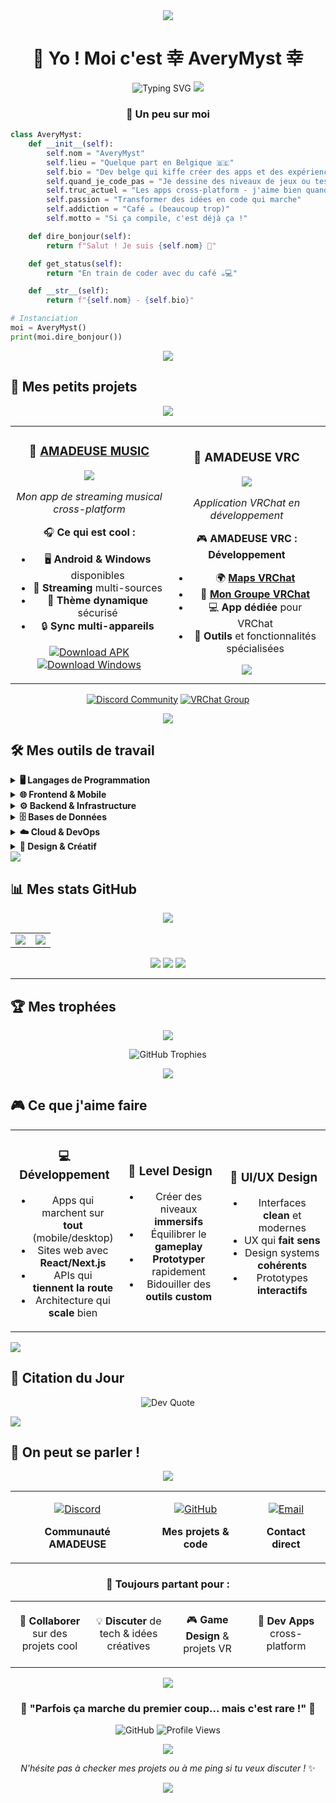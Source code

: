 <div align="center">

<img src="https://capsule-render.vercel.app/api?type=waving&color=6366F1&height=120&section=header&text=AveryMyst&fontSize=50&fontColor=ffffff&animation=twinkling"/>

# 💫 Yo ! Moi c'est 幸 AveryMyst 幸

<img src="https://readme-typing-svg.herokuapp.com?font=Fira+Code&size=22&duration=3000&pause=1000&color=6366F1&center=true&vCenter=true&width=600&lines=Dev+passionné+depuis+la+Belgique;J'adore+créer+des+trucs+cool;Café+%2B+Code+%3D+❤️;Toujours+en+train+de+bidouiller" alt="Typing SVG" />

<img src="https://user-images.githubusercontent.com/73097560/115834477-dbab4500-a447-11eb-908a-139a6edaec5c.gif">

### 🚀 **Un peu sur moi**

</div>

```python
class AveryMyst:
    def __init__(self):
        self.nom = "AveryMyst"
        self.lieu = "Quelque part en Belgique 🇧🇪"
        self.bio = "Dev belge qui kiffe créer des apps et des expériences digitales"
        self.quand_je_code_pas = "Je dessine des niveaux de jeux ou teste de nouvelles technos"
        self.truc_actuel = "Les apps cross-platform - j'aime bien quand ça marche partout !"
        self.passion = "Transformer des idées en code qui marche"
        self.addiction = "Café ☕ (beaucoup trop)"
        self.motto = "Si ça compile, c'est déjà ça !"

    def dire_bonjour(self):
        return f"Salut ! Je suis {self.nom} 👋"

    def get_status(self):
        return "En train de coder avec du café ☕💻"

    def __str__(self):
        return f"{self.nom} - {self.bio}"

# Instanciation
moi = AveryMyst()
print(moi.dire_bonjour())
```

<div align="center">

<img src="https://user-images.githubusercontent.com/73097560/115834477-dbab4500-a447-11eb-908a-139a6edaec5c.gif">

</div>

## 🎯 **Mes petits projets**

<div align="center">

<img src="https://user-images.githubusercontent.com/73097560/115834477-dbab4500-a447-11eb-908a-139a6edaec5c.gif">

<table>
<tr>


</td>
<td width="33%" align="center">

### 🎵 [AMADEUSE MUSIC](https://github.com/AveryMist/AMADEUSE-MUSIC)
<img src="https://img.shields.io/badge/Status-✅_SORTIE-success?style=for-the-badge" />

*Mon app de streaming musical cross-platform*

🎧 **Ce qui est cool :**
- 🖥️ **Android & Windows** disponibles
- 🎵 **Streaming** multi-sources
- 🎨 **Thème dynamique** sécurisé
- 🔒 **Sync multi-appareils**

[![Download APK](https://img.shields.io/badge/📱_Télécharger_APK-4CAF50?style=for-the-badge&logo=android&logoColor=white)](https://github.com/AveryMist/AMADEUSE-MUSIC/releases)
[![Download Windows](https://img.shields.io/badge/💻_Télécharger_Windows-0078D4?style=for-the-badge&logo=windows&logoColor=white)](https://github.com/AveryMist/AMADEUSE-MUSIC/releases)

</td>
<td width="33%" align="center">

### 🥽 AMADEUSE VRC
<img src="https://img.shields.io/badge/Status-🚧_En_Dev-orange?style=for-the-badge" />

*Application VRChat en développement*

🎮 **AMADEUSE VRC : Développement**
- 🌍 **[Maps VRChat](https://vrchat.com/home/world/wrld_8529b861-af0c-4089-879e-22ba1053e628/info)**
- 👥 **[Mon Groupe VRChat](https://vrchat.com/home/group/grp_c927564c-f0ab-4205-8134-66256548c634)**
- 💻 **App dédiée** pour VRChat
- 🔧 **Outils** et fonctionnalités spécialisées

<img src="https://img.shields.io/badge/Progress-40%25-orange?style=for-the-badge" />

</td>
</tr>
</table>

[![Discord Community](https://img.shields.io/badge/💬_Rejoins_la_Communauté-5865F2?style=for-the-badge&logo=discord&logoColor=white)](https://discord.gg/GEZCQwczMY)
[![VRChat Group](https://img.shields.io/badge/🥽_Groupe_VRChat-1C1C1C?style=for-the-badge&logo=vrchat&logoColor=white)](https://vrchat.com/home/group/grp_c927564c-f0ab-4205-8134-66256548c634)

<img src="https://user-images.githubusercontent.com/73097560/115834477-dbab4500-a447-11eb-908a-139a6edaec5c.gif">

</div>

## 🛠️ **Mes outils de travail**

<details>
<summary><b>🖥️ Langages de Programmation</b></summary>
<br>

![C](https://img.shields.io/badge/C-00599C?style=for-the-badge&logo=c&logoColor=white)
![C++](https://img.shields.io/badge/C++-00599C?style=for-the-badge&logo=c%2B%2B&logoColor=white)
![C#](https://img.shields.io/badge/C%23-239120?style=for-the-badge&logo=csharp&logoColor=white)
![Java](https://img.shields.io/badge/Java-ED8B00?style=for-the-badge&logo=openjdk&logoColor=white)
![Python](https://img.shields.io/badge/Python-3670A0?style=for-the-badge&logo=python&logoColor=ffdd54)
![JavaScript](https://img.shields.io/badge/JavaScript-323330?style=for-the-badge&logo=javascript&logoColor=F7DF1E)
![TypeScript](https://img.shields.io/badge/TypeScript-007ACC?style=for-the-badge&logo=typescript&logoColor=white)
![Dart](https://img.shields.io/badge/Dart-0175C2?style=for-the-badge&logo=dart&logoColor=white)
![Lua](https://img.shields.io/badge/Lua-2C2D72?style=for-the-badge&logo=lua&logoColor=white)
![PHP](https://img.shields.io/badge/PHP-777BB4?style=for-the-badge&logo=php&logoColor=white)

</details>

<details>
<summary><b>🌐 Frontend & Mobile</b></summary>
<br>

![HTML5](https://img.shields.io/badge/HTML5-E34F26?style=for-the-badge&logo=html5&logoColor=white)
![CSS3](https://img.shields.io/badge/CSS3-1572B6?style=for-the-badge&logo=css3&logoColor=white)
![Flutter](https://img.shields.io/badge/Flutter-02569B?style=for-the-badge&logo=Flutter&logoColor=white)
![Next.js](https://img.shields.io/badge/Next.js-000000?style=for-the-badge&logo=next.js&logoColor=white)
![Bootstrap](https://img.shields.io/badge/Bootstrap-8511FA?style=for-the-badge&logo=bootstrap&logoColor=white)
![WebGL](https://img.shields.io/badge/WebGL-990000?style=for-the-badge&logo=webgl&logoColor=white)

</details>

<details>
<summary><b>⚙️ Backend & Infrastructure</b></summary>
<br>

![Node.js](https://img.shields.io/badge/Node.js-6DA55F?style=for-the-badge&logo=node.js&logoColor=white)
![Express.js](https://img.shields.io/badge/Express.js-404d59?style=for-the-badge&logo=express&logoColor=white)
![NestJS](https://img.shields.io/badge/NestJS-E0234E?style=for-the-badge&logo=nestjs&logoColor=white)
![.NET](https://img.shields.io/badge/.NET-5C2D91?style=for-the-badge&logo=.net&logoColor=white)
![Docker](https://img.shields.io/badge/Docker-0db7ed?style=for-the-badge&logo=docker&logoColor=white)
![Nginx](https://img.shields.io/badge/Nginx-009639?style=for-the-badge&logo=nginx&logoColor=white)

</details>

<details>
<summary><b>🗄️ Bases de Données</b></summary>
<br>

![MySQL](https://img.shields.io/badge/MySQL-4479A1?style=for-the-badge&logo=mysql&logoColor=white)
![MongoDB](https://img.shields.io/badge/MongoDB-4ea94b?style=for-the-badge&logo=mongodb&logoColor=white)
![SQLite](https://img.shields.io/badge/SQLite-07405e?style=for-the-badge&logo=sqlite&logoColor=white)
![MariaDB](https://img.shields.io/badge/MariaDB-003545?style=for-the-badge&logo=mariadb&logoColor=white)

</details>

<details>
<summary><b>☁️ Cloud & DevOps</b></summary>
<br>

![AWS](https://img.shields.io/badge/AWS-FF9900?style=for-the-badge&logo=amazon-aws&logoColor=white)
![Google Cloud](https://img.shields.io/badge/Google_Cloud-4285F4?style=for-the-badge&logo=google-cloud&logoColor=white)
![Git](https://img.shields.io/badge/Git-F05033?style=for-the-badge&logo=git&logoColor=white)
![GitHub](https://img.shields.io/badge/GitHub-121011?style=for-the-badge&logo=github&logoColor=white)
![GitLab](https://img.shields.io/badge/GitLab-181717?style=for-the-badge&logo=gitlab&logoColor=white)

</details>

<details>
<summary><b>🎨 Design & Créatif</b></summary>
<br>

![Adobe Photoshop](https://img.shields.io/badge/Photoshop-31A8FF?style=for-the-badge&logo=adobe%20photoshop&logoColor=white)
![Adobe Premiere Pro](https://img.shields.io/badge/Premiere_Pro-9999FF?style=for-the-badge&logo=Adobe%20Premiere%20Pro&logoColor=white)
![Blender](https://img.shields.io/badge/Blender-F5792A?style=for-the-badge&logo=blender&logoColor=white)
![Figma](https://img.shields.io/badge/Figma-F24E1E?style=for-the-badge&logo=figma&logoColor=white)
![Clip Studio Paint](https://img.shields.io/badge/Clip_Studio_Paint-CFD3D3?style=for-the-badge&logo=ClipStudioPaint&logoColor=white)

</details>

<img src="https://user-images.githubusercontent.com/73097560/115834477-dbab4500-a447-11eb-908a-139a6edaec5c.gif">

## 📊 **Mes stats GitHub**

<div align="center">

<img src="https://user-images.githubusercontent.com/73097560/115834477-dbab4500-a447-11eb-908a-139a6edaec5c.gif">

<table>
<tr>
<td width="50%">

<img src="https://github-readme-stats.vercel.app/api?username=AveryMist&show_icons=true&theme=tokyonight&hide_border=true&count_private=true&bg_color=0D1117&title_color=6366F1&icon_color=6366F1&text_color=C9D1D9" />

</td>
<td width="50%">

<img src="https://nirzak-streak-stats.vercel.app/?user=AveryMist&theme=tokyonight&hide_border=true&background=0D1117&stroke=6366F1&ring=6366F1&fire=FF6B6B&currStreakLabel=6366F1" />

</td>
</tr>
</table>

<img src="https://github-readme-stats.vercel.app/api/top-langs/?username=AveryMist&theme=tokyonight&hide_border=true&layout=compact&langs_count=8&bg_color=0D1117&title_color=6366F1&text_color=C9D1D9" />

<img src="https://github-readme-activity-graph.vercel.app/graph?username=AveryMist&theme=tokyo-night&bg_color=0D1117&color=6366F1&line=6366F1&point=FF6B6B&area=true&hide_border=true" />

<img src="https://user-images.githubusercontent.com/73097560/115834477-dbab4500-a447-11eb-908a-139a6edaec5c.gif">

</div>

---

## 🏆 **Mes trophées**

<div align="center">

<img src="https://user-images.githubusercontent.com/73097560/115834477-dbab4500-a447-11eb-908a-139a6edaec5c.gif">

![GitHub Trophies](https://github-profile-trophy.vercel.app/?username=AveryMist&theme=tokyonight&no-frame=true&no-bg=true&margin-w=4&row=2&column=4&title=Stars,Followers,Commits,Repositories,MultipleLang,PullRequest)

<img src="https://user-images.githubusercontent.com/73097560/115834477-dbab4500-a447-11eb-908a-139a6edaec5c.gif">

</div>

## 🎮 **Ce que j'aime faire**

<table align="center">
<tr>
<td align="center" width="33%">

### 💻 **Développement**
- Apps qui marchent sur **tout** (mobile/desktop)
- Sites web avec **React/Next.js**
- APIs qui **tiennent la route**
- Architecture qui **scale** bien

</td>
<td align="center" width="33%">

### 🎯 **Level Design**
- Créer des niveaux **immersifs**
- Équilibrer le **gameplay**
- **Prototyper** rapidement
- Bidouiller des **outils custom**

</td>
<td align="center" width="33%">

### 🎨 **UI/UX Design**
- Interfaces **clean** et modernes
- UX qui **fait sens**
- Design systems **cohérents**
- Prototypes **interactifs**

</td>
</tr>
</table>

<img src="https://user-images.githubusercontent.com/73097560/115834477-dbab4500-a447-11eb-908a-139a6edaec5c.gif">

## 💭 **Citation du Jour**

<div align="center">

![Dev Quote](https://quotes-github-readme.vercel.app/api?type=horizontal&theme=tokyonight)

</div>

<img src="https://user-images.githubusercontent.com/73097560/115834477-dbab4500-a447-11eb-908a-139a6edaec5c.gif">

## 🤝 **On peut se parler !**

<div align="center">

<img src="https://user-images.githubusercontent.com/73097560/115834477-dbab4500-a447-11eb-908a-139a6edaec5c.gif">

<table>
<tr>
<td align="center">

[![Discord](https://img.shields.io/badge/Discord-5865F2?style=for-the-badge&logo=discord&logoColor=white&labelColor=5865F2)](https://discord.gg/GEZCQwczMY)

**Communauté AMADEUSE**

</td>
<td align="center">

[![GitHub](https://img.shields.io/badge/GitHub-121011?style=for-the-badge&logo=github&logoColor=white&labelColor=121011)](https://github.com/AveryMist)

**Mes projets & code**

</td>
<td align="center">

[![Email](https://img.shields.io/badge/Email-D14836?style=for-the-badge&logo=gmail&logoColor=white&labelColor=D14836)](mailto:agnetjarod@gmail.com)

**Contact direct**

</td>
</tr>
</table>

### 💬 **Toujours partant pour :**

<table>
<tr>
<td width="25%" align="center">

🚀 **Collaborer**
sur des projets cool

</td>
<td width="25%" align="center">

💡 **Discuter**
de tech & idées créatives

</td>
<td width="25%" align="center">

🎮 **Game Design**
& projets VR

</td>
<td width="25%" align="center">

📱 **Dev Apps**
cross-platform

</td>
</tr>
</table>

<img src="https://user-images.githubusercontent.com/73097560/115834477-dbab4500-a447-11eb-908a-139a6edaec5c.gif">

</div>

<div align="center">

### 🌟 **"Parfois ça marche du premier coup... mais c'est rare !"** 🌟

![GitHub](https://img.shields.io/badge/Made_with-❤️_by_AveryMyst-FF6B6B?style=for-the-badge)
![Profile Views](https://komarev.com/ghpvc/?username=AveryMist&color=6366f1&style=for-the-badge&label=Profile+Views)

<img src="https://user-images.githubusercontent.com/73097560/115834477-dbab4500-a447-11eb-908a-139a6edaec5c.gif">

*N'hésite pas à checker mes projets ou à me ping si tu veux discuter !* ✨

<img src="https://capsule-render.vercel.app/api?type=waving&color=6366F1&height=120&section=footer&text=Merci%20d'être%20passé%20!&fontSize=30&fontColor=ffffff&animation=twinkling"/>

</div>

</div>
